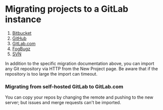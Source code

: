 # Migrating projects to a GitLab instance

1. [Bitbucket](import_projects_from_bitbucket.md)
1. [GitHub](import_projects_from_github.md)
1. [GitLab.com](import_projects_from_gitlab_com.md)
1. [FogBugz](import_projects_from_fogbugz.md)
1. [SVN](migrating_from_svn.md)

In addition to the specific migration documentation above, you can import any
Git repository via HTTP from the New Project page. Be aware that if the
repository is too large the import can timeout.

### Migrating from self-hosted GitLab to GitLab.com

You can copy your repos by changing the remote and pushing to the new server;
but issues and merge requests can't be imported.

